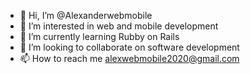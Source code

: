 - 👋 Hi, I’m @Alexanderwebmobile
- 👀 I’m interested in web and mobile development
- 🌱 I’m currently learning Rubby on Rails
- 💞️ I’m looking to collaborate on software development
- 📫 How to reach me alexwebmobile2020@gmail.com

<!---
Alexanderwebmobile/Alexanderwebmobile is a ✨ special ✨ repository because its `README.md` (this file) appears on your GitHub profile.
You can click the Preview link to take a look at your changes.
--->
